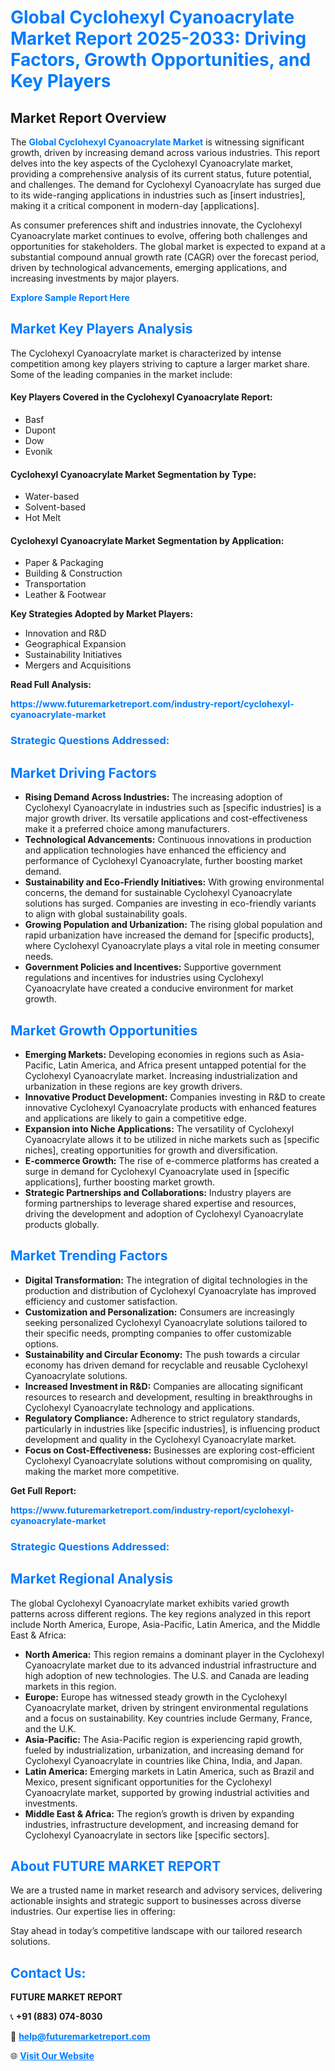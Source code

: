 <h1 style="color: #007BFF;">Global Cyclohexyl Cyanoacrylate Market Report 2025-2033: Driving Factors, Growth Opportunities, and Key Players</h1>

<section id="overview">
<h2>Market Report Overview</h2>
<p>The <a href="https://www.futuremarketreport.com/industry-report/cyclohexyl-cyanoacrylate-market" style="color: #007BFF; text-decoration: none;"><strong>Global Cyclohexyl Cyanoacrylate Market</strong></a> is witnessing significant growth, driven by increasing demand across various industries. This report delves into the key aspects of the Cyclohexyl Cyanoacrylate market, providing a comprehensive analysis of its current status, future potential, and challenges. The demand for Cyclohexyl Cyanoacrylate has surged due to its wide-ranging applications in industries such as [insert industries], making it a critical component in modern-day [applications].</p>
<p>As consumer preferences shift and industries innovate, the Cyclohexyl Cyanoacrylate market continues to evolve, offering both challenges and opportunities for stakeholders. The global market is expected to expand at a substantial compound annual growth rate (CAGR) over the forecast period, driven by technological advancements, emerging applications, and increasing investments by major players.</p>
</section>

<section id="overview">
<p><a href="https://www.futuremarketreport.com/request-sample/reportId=84167" style="color: #007BFF; text-decoration: none;"><strong>Explore Sample Report Here</strong></a></p>
</section>

<section id="key-players">
<h2 style="color: #007BFF;">Market Key Players Analysis</h2>
<p>The Cyclohexyl Cyanoacrylate market is characterized by intense competition among key players striving to capture a larger market share. Some of the leading companies in the market include:</p>
<h4>Key Players Covered in the Cyclohexyl Cyanoacrylate Report:</h4>
<ul><li>Basf</li><li>Dupont</li><li>Dow</li><li>Evonik</li></ul>
<h4>Cyclohexyl Cyanoacrylate Market Segmentation by Type:</h4>
<ul><li>Water-based</li><li>Solvent-based</li><li>Hot Melt</li></ul>

<h4>Cyclohexyl Cyanoacrylate Market Segmentation by Application:</h4>
<ul><li>Paper &amp; Packaging</li><li>Building &amp; Construction</li><li>Transportation</li><li>Leather &amp; Footwear</li></ul>
<p><strong>Key Strategies Adopted by Market Players:</strong></p>
<ul>
<li>Innovation and R&D</li>
<li>Geographical Expansion</li>
<li>Sustainability Initiatives</li>
<li>Mergers and Acquisitions</li>
</ul>
</section>

<section>
<p><strong>Read Full Analysis: </strong></p><a href="https://www.futuremarketreport.com/industry-report/cyclohexyl-cyanoacrylate-market" style="color: #007BFF; text-decoration: none;"><strong>https://www.futuremarketreport.com/industry-report/cyclohexyl-cyanoacrylate-market</strong></a>
<h3 style="color: #007BFF;">Strategic Questions Addressed:</h3>
</section>

<section id="driving-factors">
<h2 style="color: #007BFF;">Market Driving Factors</h2>
<ul>
<li><strong>Rising Demand Across Industries:</strong> The increasing adoption of Cyclohexyl Cyanoacrylate in industries such as [specific industries] is a major growth driver. Its versatile applications and cost-effectiveness make it a preferred choice among manufacturers.</li>
<li><strong>Technological Advancements:</strong> Continuous innovations in production and application technologies have enhanced the efficiency and performance of Cyclohexyl Cyanoacrylate, further boosting market demand.</li>
<li><strong>Sustainability and Eco-Friendly Initiatives:</strong> With growing environmental concerns, the demand for sustainable Cyclohexyl Cyanoacrylate solutions has surged. Companies are investing in eco-friendly variants to align with global sustainability goals.</li>
<li><strong>Growing Population and Urbanization:</strong> The rising global population and rapid urbanization have increased the demand for [specific products], where Cyclohexyl Cyanoacrylate plays a vital role in meeting consumer needs.</li>
<li><strong>Government Policies and Incentives:</strong> Supportive government regulations and incentives for industries using Cyclohexyl Cyanoacrylate have created a conducive environment for market growth.</li>
</ul>
</section>

<section id="growth-opportunities">
<h2 style="color: #007BFF;">Market Growth Opportunities</h2>
<ul>
<li><strong>Emerging Markets:</strong> Developing economies in regions such as Asia-Pacific, Latin America, and Africa present untapped potential for the Cyclohexyl Cyanoacrylate market. Increasing industrialization and urbanization in these regions are key growth drivers.</li>
<li><strong>Innovative Product Development:</strong> Companies investing in R&D to create innovative Cyclohexyl Cyanoacrylate products with enhanced features and applications are likely to gain a competitive edge.</li>
<li><strong>Expansion into Niche Applications:</strong> The versatility of Cyclohexyl Cyanoacrylate allows it to be utilized in niche markets such as [specific niches], creating opportunities for growth and diversification.</li>
<li><strong>E-commerce Growth:</strong> The rise of e-commerce platforms has created a surge in demand for Cyclohexyl Cyanoacrylate used in [specific applications], further boosting market growth.</li>
<li><strong>Strategic Partnerships and Collaborations:</strong> Industry players are forming partnerships to leverage shared expertise and resources, driving the development and adoption of Cyclohexyl Cyanoacrylate products globally.</li>
</ul>
</section>

<section id="trending-factors">
<h2 style="color: #007BFF;">Market Trending Factors</h2>
<ul>
<li><strong>Digital Transformation:</strong> The integration of digital technologies in the production and distribution of Cyclohexyl Cyanoacrylate has improved efficiency and customer satisfaction.</li>
<li><strong>Customization and Personalization:</strong> Consumers are increasingly seeking personalized Cyclohexyl Cyanoacrylate solutions tailored to their specific needs, prompting companies to offer customizable options.</li>
<li><strong>Sustainability and Circular Economy:</strong> The push towards a circular economy has driven demand for recyclable and reusable Cyclohexyl Cyanoacrylate solutions.</li>
<li><strong>Increased Investment in R&D:</strong> Companies are allocating significant resources to research and development, resulting in breakthroughs in Cyclohexyl Cyanoacrylate technology and applications.</li>
<li><strong>Regulatory Compliance:</strong> Adherence to strict regulatory standards, particularly in industries like [specific industries], is influencing product development and quality in the Cyclohexyl Cyanoacrylate market.</li>
<li><strong>Focus on Cost-Effectiveness:</strong> Businesses are exploring cost-efficient Cyclohexyl Cyanoacrylate solutions without compromising on quality, making the market more competitive.</li>
</ul>
</section>

<section>
<p><strong>Get Full Report: </strong></p><a href="https://www.futuremarketreport.com/industry-report/cyclohexyl-cyanoacrylate-market" style="color: #007BFF; text-decoration: none;"><strong>https://www.futuremarketreport.com/industry-report/cyclohexyl-cyanoacrylate-market</strong></a>
<h3 style="color: #007BFF;">Strategic Questions Addressed:</h3>
</section>


<section id="regional-analysis">
<h2 style="color: #007BFF;">Market Regional Analysis</h2>
<p>The global Cyclohexyl Cyanoacrylate market exhibits varied growth patterns across different regions. The key regions analyzed in this report include North America, Europe, Asia-Pacific, Latin America, and the Middle East & Africa:</p>
<ul>
<li><strong>North America:</strong> This region remains a dominant player in the Cyclohexyl Cyanoacrylate market due to its advanced industrial infrastructure and high adoption of new technologies. The U.S. and Canada are leading markets in this region.</li>
<li><strong>Europe:</strong> Europe has witnessed steady growth in the Cyclohexyl Cyanoacrylate market, driven by stringent environmental regulations and a focus on sustainability. Key countries include Germany, France, and the U.K.</li>
<li><strong>Asia-Pacific:</strong> The Asia-Pacific region is experiencing rapid growth, fueled by industrialization, urbanization, and increasing demand for Cyclohexyl Cyanoacrylate in countries like China, India, and Japan.</li>
<li><strong>Latin America:</strong> Emerging markets in Latin America, such as Brazil and Mexico, present significant opportunities for the Cyclohexyl Cyanoacrylate market, supported by growing industrial activities and investments.</li>
<li><strong>Middle East & Africa:</strong> The region’s growth is driven by expanding industries, infrastructure development, and increasing demand for Cyclohexyl Cyanoacrylate in sectors like [specific sectors].</li>
</ul>
</section>

<footer>
<h2 style="color: #007BFF;">About FUTURE MARKET REPORT</h2>
<p>We are a trusted name in market research and advisory services, delivering actionable insights and strategic support to businesses across diverse industries. Our expertise lies in offering:</p>

<p>Stay ahead in today’s competitive landscape with our tailored research solutions.</p>

<h2 style="color: #007BFF;">Contact Us:</h2>
<p><strong>FUTURE MARKET REPORT</strong></p>
<p>📞 <strong>+91 (883) 074-8030</strong></p>
<p>📧 <strong><a href="mailto:help@futuremarketreport.com" style="color: #007BFF;">help@futuremarketreport.com</a></strong></p>
<p>🌐 <strong><a href="https://www.futuremarketreport.com/" style="color: #007BFF;">Visit Our Website</a></strong></p>
</footer>
